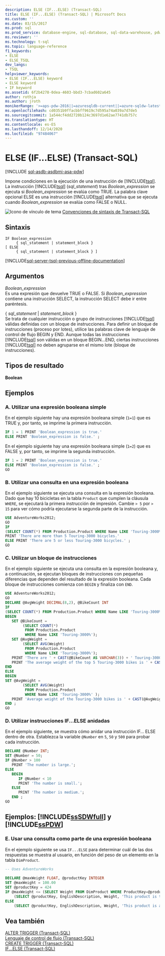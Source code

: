```yaml
---
description: ELSE (IF...ELSE) (Transact-SQL)
title: ELSE (IF...ELSE) (Transact-SQL) | Microsoft Docs
ms.custom: ''
ms.date: 03/15/2017
ms.prod: sql
ms.prod_service: database-engine, sql-database, sql-data-warehouse, pdw
ms.reviewer: ''
ms.technology: t-sql
ms.topic: language-reference
f1_keywords:
- ELSE
- ELSE_TSQL
dev_langs:
- TSQL
helpviewer_keywords:
- ELSE (IF...ELSE) keyword
- ELSE keyword
- IF keyword
ms.assetid: 6f2b4278-0dea-4603-bbd3-7cbad602a645
author: rothja
ms.author: jroth
monikerRange: '>=aps-pdw-2016||=azuresqldb-current||=azure-sqldw-latest||>=sql-server-2016||>=sql-server-linux-2017||=azuresqldb-mi-current'
ms.openlocfilehash: cd0351b9ffacbbff9619c7d595a74a039a7d7de5
ms.sourcegitcommit: 1a544cf4dd2720b124c3697d1e62ae7741db757c
ms.translationtype: HT
ms.contentlocale: es-ES
ms.lasthandoff: 12/14/2020
ms.locfileid: "97484067"
---
```

# <a name="else-ifelse-transact-sql"></a>ELSE (IF...ELSE) (Transact-SQL)
[!INCLUDE [sql-asdb-asdbmi-asa-pdw](../../includes/applies-to-version/sql-asdb-asdbmi-asa-pdw.md)]

  Impone condiciones en la ejecución de una instrucción de [!INCLUDE[tsql](../../includes/tsql-md.md)]. La instrucción [!INCLUDE[tsql](../../includes/tsql-md.md)] (*sql_statement*) tras *Boolean_expression* se ejecuta si *Boolean_expression* se evalúa como TRUE. La palabra clave opcional ELSE es una instrucción [!INCLUDE[tsql](../../includes/tsql-md.md)] alternativa que se ejecuta cuando *Boolean_expression* se evalúa como FALSE o NULL.  
  
 ![Icono de vínculo de tema](../../database-engine/configure-windows/media/topic-link.gif "Icono de vínculo de tema") [Convenciones de sintaxis de Transact-SQL](../../t-sql/language-elements/transact-sql-syntax-conventions-transact-sql.md)  
  
## <a name="syntax"></a>Sintaxis  
  
```syntaxsql
IF Boolean_expression   
     { sql_statement | statement_block }   
[ ELSE   
     { sql_statement | statement_block } ]   
```  
  
[!INCLUDE[sql-server-tsql-previous-offline-documentation](../../includes/sql-server-tsql-previous-offline-documentation.md)]

## <a name="arguments"></a>Argumentos
 *Boolean_expression*  
 Es una expresión que devuelve TRUE o FALSE. Si *Boolean_expression* contiene una instrucción SELECT, la instrucción SELECT debe ir entre paréntesis.  
  
 { *sql_statement* | *statement_block* }  
 Se trata de cualquier instrucción o grupo de instrucciones [!INCLUDE[tsql](../../includes/tsql-md.md)] válidas definidas con un bloque de instrucciones. Para definir un bloque de instrucciones (proceso por lotes), utilice las palabras clave de lenguaje de control de flujo BEGIN y END. Aunque todas las instrucciones [!INCLUDE[tsql](../../includes/tsql-md.md)] son válidas en un bloque BEGIN...END, ciertas instrucciones [!INCLUDE[tsql](../../includes/tsql-md.md)] no deben agruparse en el mismo lote (bloque de instrucciones).  
  
## <a name="result-types"></a>Tipos de resultado  
 **Boolean**  
  
## <a name="examples"></a>Ejemplos  
  
### <a name="a-using-a-simple-boolean-expression"></a>A. Utilizar una expresión booleana simple  
 En el ejemplo siguiente hay una expresión booleana simple (`1=1`) que es TRUE y, por tanto, se imprime la primera instrucción.  
  
```sql
IF 1 = 1 PRINT 'Boolean_expression is true.'  
ELSE PRINT 'Boolean_expression is false.' ;  
```  
  
 En el ejemplo siguiente hay una expresión booleana simple (`1=2`) que es FALSE y, por tanto, se imprime la segunda instrucción.  
  
```sql
IF 1 = 2 PRINT 'Boolean_expression is true.'  
ELSE PRINT 'Boolean_expression is false.' ;  
GO  
```  
  
### <a name="b-using-a-query-as-part-of-a-boolean-expression"></a>B. Utilizar una consulta en una expresión booleana  
 En el ejemplo siguiente se ejecuta una consulta en la expresión booleana. Dado que hay 10 bicicletas en la tabla `Product` que cumplen la cláusula `WHERE`, se ejecutará la primera instrucción de impresión. Cambie `> 5` por `> 15` para ver cómo podría ejecutarse la segunda parte de la instrucción.  
  
```sql
USE AdventureWorks2012;  
GO  
IF   
(SELECT COUNT(*) FROM Production.Product WHERE Name LIKE 'Touring-3000%' ) > 5  
PRINT 'There are more than 5 Touring-3000 bicycles.'  
ELSE PRINT 'There are 5 or less Touring-3000 bicycles.' ;  
GO  
```  
  
### <a name="c-using-a-statement-block"></a>C. Utilizar un bloque de instrucciones  
 En el ejemplo siguiente se ejecuta una consulta en la expresión booleana y, a continuación, se ejecutan bloques de instrucciones con pequeñas diferencias que dependen del resultado de la expresión booleana. Cada bloque de instrucciones comienza con `BEGIN` y finaliza con `END`.  
  
```sql
USE AdventureWorks2012;  
GO  
DECLARE @AvgWeight DECIMAL(8,2), @BikeCount INT  
IF   
(SELECT COUNT(*) FROM Production.Product WHERE Name LIKE 'Touring-3000%' ) > 5  
BEGIN  
   SET @BikeCount =   
        (SELECT COUNT(*)   
         FROM Production.Product   
         WHERE Name LIKE 'Touring-3000%');  
   SET @AvgWeight =   
        (SELECT AVG(Weight)   
         FROM Production.Product   
         WHERE Name LIKE 'Touring-3000%');  
   PRINT 'There are ' + CAST(@BikeCount AS VARCHAR(3)) + ' Touring-3000 bikes.'  
   PRINT 'The average weight of the top 5 Touring-3000 bikes is ' + CAST(@AvgWeight AS VARCHAR(8)) + '.';  
END  
ELSE   
BEGIN  
SET @AvgWeight =   
        (SELECT AVG(Weight)  
         FROM Production.Product   
         WHERE Name LIKE 'Touring-3000%' );  
   PRINT 'Average weight of the Touring-3000 bikes is ' + CAST(@AvgWeight AS VARCHAR(8)) + '.' ;  
END ;  
GO  
```  
  
### <a name="d-using-nested-ifelse-statements"></a>D. Utilizar instrucciones IF...ELSE anidadas  
 En el ejemplo siguiente, se muestra cómo anidar una instrucción IF… ELSE dentro de otra. Establezca la variable `@Number` en `5`, `50` y `500` para probar cada instrucción.  
  
```sql
DECLARE @Number INT;  
SET @Number = 50;  
IF @Number > 100  
   PRINT 'The number is large.';  
ELSE   
   BEGIN  
      IF @Number < 10  
      PRINT 'The number is small.';  
   ELSE  
      PRINT 'The number is medium.';  
   END ;  
GO  
```  
  
## <a name="examples-sssdwfull-and-sspdw"></a>Ejemplos: [!INCLUDE[ssSDWfull](../../includes/sssdwfull-md.md)] y [!INCLUDE[ssPDW](../../includes/sspdw-md.md)]  
  
### <a name="e-using-a-query-as-part-of-a-boolean-expression"></a>E. Usar una consulta como parte de una expresión booleana  
 En el ejemplo siguiente se usa `IF...ELSE` para determinar cuál de las dos respuestas se muestra al usuario, en función del peso de un elemento en la tabla `DimProduct`.  
  
```sql
-- Uses AdventureWorks  
  
DECLARE @maxWeight FLOAT, @productKey INTEGER  
SET @maxWeight = 100.00  
SET @productKey = 424  
IF @maxWeight <= (SELECT Weight FROM DimProduct WHERE ProductKey=@productKey)   
    (SELECT @productKey, EnglishDescription, Weight, 'This product is too heavy to ship and is only available for pickup.' FROM DimProduct WHERE ProductKey=@productKey)  
ELSE  
    (SELECT @productKey, EnglishDescription, Weight, 'This product is available for shipping or pickup.' FROM DimProduct WHERE ProductKey=@productKey)  
```  
  
## <a name="see-also"></a>Vea también  
 [ALTER TRIGGER &#40;Transact-SQL&#41;](../../t-sql/statements/alter-trigger-transact-sql.md)   
 [Lenguaje de control de flujo &#40;Transact-SQL&#41;](~/t-sql/language-elements/control-of-flow.md)   
 [CREATE TRIGGER &#40;Transact-SQL&#41;](../../t-sql/statements/create-trigger-transact-sql.md)   
 [IF...ELSE &#40;Transact-SQL&#41;](../../t-sql/language-elements/if-else-transact-sql.md)  
  
  


